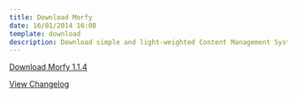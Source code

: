 ```yaml
---
title: Download Morfy
date: 16/01/2014 16:08
template: download
description: Download simple and light-weighted Content Management System written in PHP
---
```


<a href="https://github.com/morfy-cms/morfy/releases/download/v1.1.4/morfy-1.1.4.zip" class="btn btn-black no-margin">Download Morfy 1.1.4</a>  

[View Changelog](https://github.com/morfy-cms/morfy/blob/master/CHANGELOG.md)
